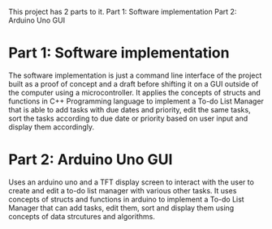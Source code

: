This project has 2 parts to it.
Part 1: Software implementation
Part 2: Arduino Uno GUI

# Part 1: Software implementation
The software implementation is just a command line interface of the project built as a proof of concept and a draft before shifting it on a GUI outside of the computer using a microcontroller. It applies the concepts of structs and functions in C++ Programming language to implement a To-do List Manager that is able to add tasks with due dates and priority, edit the same tasks, sort the tasks according to due date or priority based on user input and display them accordingly.

# Part 2: Arduino Uno GUI
Uses an arduino uno and a TFT display screen to interact with the user to create and edit a to-do list manager with various other tasks. It uses concepts of structs and functions in arduino to implement a To-do List Manager that can add tasks, edit them, sort and display them using concepts of data strcutures and algorithms.
